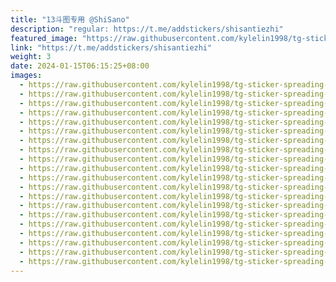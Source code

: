 ```yaml
---
title: "13斗图专用 @ShiSano"
description: "regular: https://t.me/addstickers/shisantiezhi"
featured_image: "https://raw.githubusercontent.com/kylelin1998/tg-sticker-spreading-worldwide-images/main/img/79cfdb3b-e451-4349-8ac0-a2d6edc33044.jpg"
link: "https://t.me/addstickers/shisantiezhi"
weight: 3
date: 2024-01-15T06:15:25+08:00
images:
  - https://raw.githubusercontent.com/kylelin1998/tg-sticker-spreading-worldwide-images/main/img/79cfdb3b-e451-4349-8ac0-a2d6edc33044.jpg
  - https://raw.githubusercontent.com/kylelin1998/tg-sticker-spreading-worldwide-images/main/img/2e2b0a41-0bde-49fb-b2c4-e31f11576803.jpg
  - https://raw.githubusercontent.com/kylelin1998/tg-sticker-spreading-worldwide-images/main/img/9f916907-b0e9-408d-b2a0-a8d90e455544.jpg
  - https://raw.githubusercontent.com/kylelin1998/tg-sticker-spreading-worldwide-images/main/img/63aa624c-835c-4847-b690-f5206e418790.jpg
  - https://raw.githubusercontent.com/kylelin1998/tg-sticker-spreading-worldwide-images/main/img/318f5c2b-a205-4a40-8bb0-fc5f8a5c420b.jpg
  - https://raw.githubusercontent.com/kylelin1998/tg-sticker-spreading-worldwide-images/main/img/2893ca31-e9a2-4ba8-b564-1c25d7790d6e.jpg
  - https://raw.githubusercontent.com/kylelin1998/tg-sticker-spreading-worldwide-images/main/img/5607e3e1-5232-42aa-8b7a-97e0a12879d6.jpg
  - https://raw.githubusercontent.com/kylelin1998/tg-sticker-spreading-worldwide-images/main/img/94b9b9f2-e9e6-47f1-b150-b82f8b3081ad.jpg
  - https://raw.githubusercontent.com/kylelin1998/tg-sticker-spreading-worldwide-images/main/img/a75a4da8-e9f6-48e6-9fbf-9b4ac20dd49f.jpg
  - https://raw.githubusercontent.com/kylelin1998/tg-sticker-spreading-worldwide-images/main/img/aad8970b-90d3-4f48-af03-79b7829fb21c.jpg
  - https://raw.githubusercontent.com/kylelin1998/tg-sticker-spreading-worldwide-images/main/img/af234736-f3fa-416f-a0d0-e4edb0ad0593.jpg
  - https://raw.githubusercontent.com/kylelin1998/tg-sticker-spreading-worldwide-images/main/img/92eea37b-2875-4372-9881-d8313231354a.jpg
  - https://raw.githubusercontent.com/kylelin1998/tg-sticker-spreading-worldwide-images/main/img/8c84e326-2397-4bd2-9f51-edc61a03be37.jpg
  - https://raw.githubusercontent.com/kylelin1998/tg-sticker-spreading-worldwide-images/main/img/c9a790b1-ca03-4880-866e-9af0982245eb.jpg
  - https://raw.githubusercontent.com/kylelin1998/tg-sticker-spreading-worldwide-images/main/img/ae8327bc-abd7-46fa-af68-a66abad1f5e1.jpg
  - https://raw.githubusercontent.com/kylelin1998/tg-sticker-spreading-worldwide-images/main/img/95c330d2-35ea-4eab-b70c-6d9c658ff4e3.jpg
  - https://raw.githubusercontent.com/kylelin1998/tg-sticker-spreading-worldwide-images/main/img/22d1c1dc-2d7e-4c82-ab5e-35c8eb1d2dd6.jpg
  - https://raw.githubusercontent.com/kylelin1998/tg-sticker-spreading-worldwide-images/main/img/45872e5e-3f1d-4a66-ac42-5d2a46ef3324.jpg
  - https://raw.githubusercontent.com/kylelin1998/tg-sticker-spreading-worldwide-images/main/img/b7e3a56e-8fa7-4195-8651-286bba8d48e9.jpg
  - https://raw.githubusercontent.com/kylelin1998/tg-sticker-spreading-worldwide-images/main/img/328a8ee2-90e6-4aa2-8784-7a7fa8610adc.jpg
---
```

